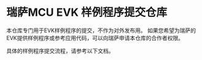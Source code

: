 # 瑞萨MCU EVK 样例程序提交仓库

本仓库专门用于EVK样例程序的提交，不作为对外发布用。 如果您希望为瑞萨的EVK提供样例程序或参考应用代码，可以向瑞萨申请本仓库的合作者权限。

具体的样例程序提交流程，请参考以下文档。


